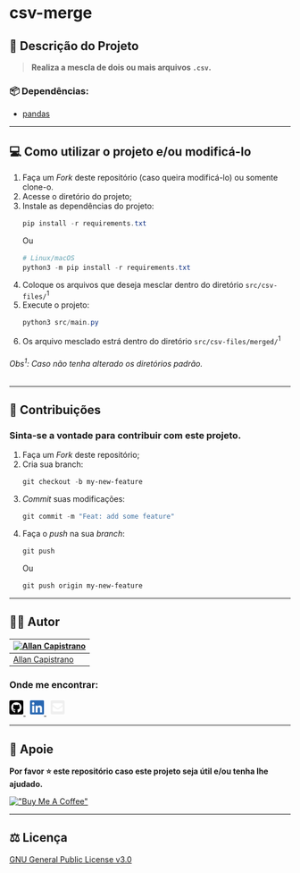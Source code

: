 # csv-merge

## 📖 Descrição do Projeto ##
> **Realiza a mescla de dois ou mais arquivos `.csv`.**

### 📦 Dependências: ###
- [pandas](https://pypi.org/project/pandas/)

------------

## 💻 Como utilizar o projeto e/ou modificá-lo ##

1. Faça um *Fork* deste repositório (caso queira modificá-lo) ou somente clone-o.
3. Acesse o diretório do projeto;
3. Instale as dependências do projeto:
   ```powershell
   pip install -r requirements.txt
   ```
   Ou
   ```powershell
   # Linux/macOS
   python3 -m pip install -r requirements.txt
   ```
4. Coloque os arquivos que deseja mesclar dentro do diretório `src/csv-files/`<sup>1</sup>
5. Execute o projeto:
   ```powershell
   python3 src/main.py
   ```
6. Os arquivo mesclado estrá dentro do diretório `src/csv-files/merged/`<sup>1</sup>

###### Obs<sup>1</sup>: Caso não tenha alterado os diretórios padrão. ######

------------

## 🤝 Contribuições ##

### Sinta-se a vontade para contribuir com este projeto. ###

1. Faça um *Fork* deste repositório;
2. Cria sua branch:
   ```powershell
   git checkout -b my-new-feature
   ```
3. *Commit* suas modificações:
   ```powershell
   git commit -m "Feat: add some feature"
   ```
4. Faça o *push* na sua *branch*:
   ```powershell
   git push
   ```
   Ou
   ```powershell
   git push origin my-new-feature
   ```

------------

## 👨‍💻 Autor ##

| [![Allan Capistrano](https://github.com/AllanCapistrano.png?size=100)](https://github.com/AllanCapistrano) |
| -----------------------------------------------------------------------------------------------------------|
| [Allan Capistrano](https://github.com/AllanCapistrano)                                                     |

<p>
    <h3>Onde me encontrar:</h3>
    <a href="https://github.com/AllanCapistrano">
        <img src="https://github.com/AllanCapistrano/AllanCapistrano/blob/master/assets/github-square-brands.png" alt="Github icon" width="5%">
    </a>
    &nbsp
    <a href="https://www.linkedin.com/in/allancapistrano/">
        <img src="https://github.com/AllanCapistrano/AllanCapistrano/blob/master/assets/linkedin-brands.png" alt="Linkedin icon" width="5%">
    </a> 
    &nbsp
    <a href="https://mail.google.com/mail/u/0/?view=cm&fs=1&tf=1&source=mailto&to=asantos@ecomp.uefs.br">
        <img src="https://github.com/AllanCapistrano/AllanCapistrano/blob/master/assets/envelope-square-solid.png" alt="Email icon" width="5%">
    </a>
</p>

------------

## 🙏 Apoie ##

**Por favor ⭐️ este repositório caso este projeto seja útil e/ou tenha lhe ajudado.**

[!["Buy Me A Coffee"](https://www.buymeacoffee.com/assets/img/custom_images/orange_img.png)](https://www.buymeacoffee.com/allancapistrano)

------------

## ⚖️ Licença ##
[GNU General Public License v3.0](./LICENSE)
